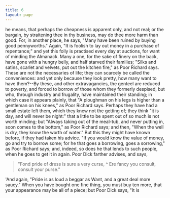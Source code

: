 ```yaml
---
title: 6
layout: page
---
```

he means, that perhaps the cheapness is apparent only, and not real;
or the bargain, by straitening thee in thy business, may do thee more
harm than good. For, in another place, he says, "Many have been ruined
by buying good pennyworths." Again, "It is foolish to lay out money
in a purchase of repentance;" and yet this folly is practised every
day at auctions, for want of minding the Almanack. Many a one, for the
sake of finery on the back, have gone with a hungry belly, and half
starved their families; "Silks and satins, scarlet and velvets, put out
the kitchen fire," as Poor Richard says. These are not the necessaries
of life; they can scarcely be called the conveniences: and yet only
because they look pretty, how many want to have them?--By these, and
other extravagancies, the genteel are reduced to poverty, and forced to
borrow of those whom they formerly despised, but who, through industry
and frugality, have maintained their standing; in which case it appears
plainly, that "A ploughman on his legs is higher than a gentleman on
his knees," as Poor Richard says. Perhaps they have had a small estate
left them, which they knew not the getting of; they think "it is day,
and will never be night:" that a little to be spent out of so much is
not worth minding; but "Always taking out of the meal-tub, and never
putting in, soon comes to the bottom," as Poor Richard says; and then,
"When the well is dry, they know the worth of water." But this they
might have known before, if they had taken his advice. "If you would
know the value of money, go and try to borrow some; for he that goes
a borrowing, goes a sorrowing," as Poor Richard says; and, indeed, so
does he that lends to such people, when he goes to get it in again.
Poor Dick farther advises, and says,

> "Fond pride of dress is sure a very curse,
^
> Ere fancy you consult, consult your purse."

'And again, "Pride is as loud a beggar as Want, and a great deal more
saucy." When you have bought one fine thing, you must buy ten more,
that your appearance may be all of a piece; but Poor Dick says, "It is
